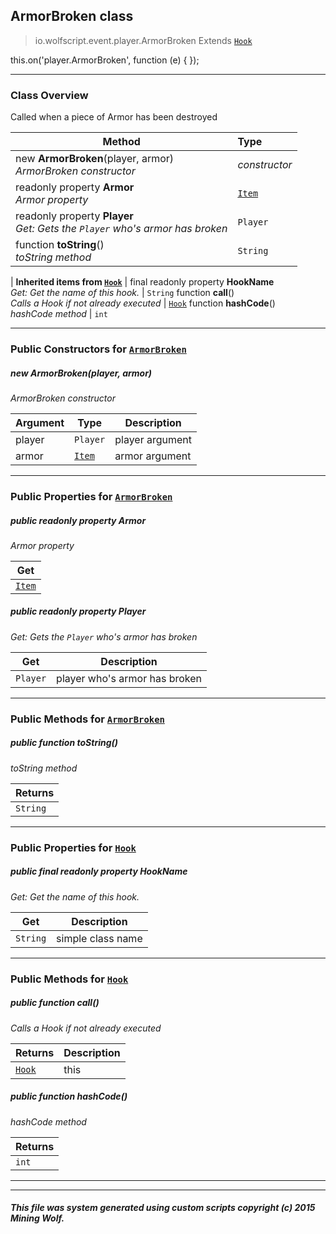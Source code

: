 ## ArmorBroken __class__

>io.wolfscript.event.player.ArmorBroken
>Extends [`Hook`](../../hook/Hook.md)

this.on('player.ArmorBroken', function (e) { });

---

### Class Overview

Called when a piece of Armor has been destroyed

Method | Type   
--- | :--- 
new __ArmorBroken__(player, armor) <br> _ArmorBroken constructor_ | _constructor_
 readonly property __Armor__ <br> _Armor property_ | [`Item`](../../api/inventory/Item.md)
 readonly property __Player__ <br> _Get: Gets the `Player` who's armor has broken_ | `Player`
 function __toString__() <br> _toString method_ | `String`
 |
__Inherited items from [`Hook`](../../hook/Hook.md)__ |
final readonly property __HookName__ <br> _Get: Get the name of this hook._ | `String`
 function __call__() <br> _Calls a Hook if not already executed_ | [`Hook`](../../hook/Hook.md)
 function __hashCode__() <br> _hashCode method_ | `int`





---

### Public Constructors for [`ArmorBroken`](ArmorBroken.md)

##### <a id='armorbroken'></a>new __ArmorBroken__(player, armor) 

_ArmorBroken constructor_

Argument | Type | Description  
--- | --- | --- 
player | `Player` | player argument
armor | [`Item`](../../api/inventory/Item.md) | armor argument

---

### Public Properties for [`ArmorBroken`](ArmorBroken.md)

##### <a id='armor'></a>public  readonly property __Armor__

_Armor property_

Get | 
--- | 
[`Item`](../../api/inventory/Item.md) |



##### <a id='player'></a>public  readonly property __Player__

_Get: Gets the `Player` who's armor has broken_

Get | Description
--- | --- 
`Player` | player who's armor has broken



---

### Public Methods for [`ArmorBroken`](ArmorBroken.md)

##### <a id='tostring'></a>public  function __toString__()

_toString method_

Returns | 
--- | 
`String` |


---

### Public Properties for [`Hook`](../../hook/Hook.md)

##### <a id='hookname'></a>public final readonly property __HookName__

_Get: Get the name of this hook._

Get | Description
--- | --- 
`String` | simple class name



---

### Public Methods for [`Hook`](../../hook/Hook.md)

##### <a id='call'></a>public  function __call__()

_Calls a Hook if not already executed_

Returns | Description
--- | --- 
[`Hook`](../../hook/Hook.md) | this


##### <a id='hashcode'></a>public  function __hashCode__()

_hashCode method_

Returns | 
--- | 
`int` |


---


---


##### This file was system generated using custom scripts copyright (c) 2015 Mining Wolf.
	

